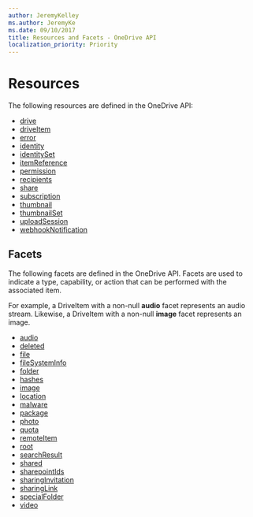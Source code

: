 ```yaml
---
author: JeremyKelley
ms.author: JeremyKe
ms.date: 09/10/2017
title: Resources and Facets - OneDrive API
localization_priority: Priority
---
```

# Resources

The following resources are defined in the OneDrive API:

* [drive](drive.md)
* [driveItem](driveitem.md)
* [error](error.md)
* [identity](identity.md)
* [identitySet](identitySet.md)
* [itemReference](itemReference.md)
* [permission](permission.md)
* [recipients](driverecipient.md)
* [share](shareddriveitem.md)
* [subscription](subscription.md)
* [thumbnail](thumbnail.md)
* [thumbnailSet](thumbnailSet.md)
* [uploadSession](uploadSession.md)
* [webhookNotification](webhooknotification.md)

## Facets

The following facets are defined in the OneDrive API.
Facets are used to indicate a type, capability, or action that can be performed with the associated item.

For example, a DriveItem with a non-null **audio** facet represents an audio stream.
Likewise, a DriveItem with a non-null **image** facet represents an image.

* [audio](../resources/audio.md)
* [deleted](../resources/deleted.md)
* [file](../resources/file.md)
* [fileSystemInfo](../resources/filesysteminfo.md)
* [folder](../resources/folder.md)
* [hashes](../resources/hashes.md)
* [image](../resources/image.md)
* [location](../resources/geocoordinates.md)
* [malware](../resources/malware.md)
* [package](../resources/package.md)
* [photo](../resources/photo.md)
* [quota](../resources/quota.md)
* [remoteItem](../resources/remoteitem.md)
* [root](../resources/root.md)
* [searchResult](../resources/searchResult.md)
* [shared](../resources/shared.md)
* [sharepointIds](../resources/sharepointIds.md)
* [sharingInvitation](../resources/sharinginvitation.md)
* [sharingLink](../resources/sharinglink.md)
* [specialFolder](../resources/specialfolder.md)
* [video](../resources/video.md)


<!-- {
  "type": "#page.annotation",
  "title": "Resources in the OneDrive API",
  "description": "List of resources available in the OneDrive API",
  "keywords": "resources,list of resources,drive,identity,item,facet",
  "section": "documentation",
  "tocPath": "Resources",
  "tocIndex": 500
} -->
